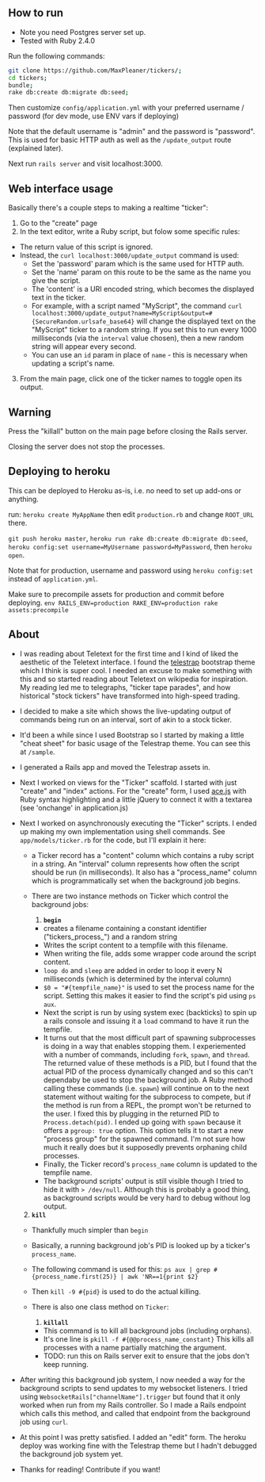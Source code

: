 ## How to run

- Note you need Postgres server set up.
- Tested with Ruby 2.4.0

Run the following commands:

```sh
git clone https://github.com/MaxPleaner/tickers/;
cd tickers;
bundle;
rake db:create db:migrate db:seed; 
```

Then customize `config/application.yml` with your preferred username / password (for dev mode, use ENV vars if deploying)

Note that the default username is "admin" and the password is "password". This is used for basic HTTP auth as well as the `/update_output` route (explained later). 

Next run `rails server` and visit localhost:3000. 

## Web interface usage

Basically there's a couple steps to making a realtime "ticker":

1. Go to the "create" page
2. In the text editor, write a Ruby script, but folow some specific rules:
  - The return value of this script is ignored.
  - Instead, the  `curl localhost:3000/update_output` command is used:
    - Set the 'password' param which is the same used for HTTP auth.
    - Set the 'name' param on this route to be the same as the name you give the script.
    - The 'content' is a URI encoded string, which becomes the displayed text in the ticker.
    - For example, with a script named "MyScript", the command `curl localhost:3000/update_output?name=MyScript&output=#{SecureRandom.urlsafe_base64}` will change the displayed text on the  "MyScript" ticker to a random string. If you set this to run every 1000 milliseconds (via the `interval` value chosen), then a new random string will appear every second. 
    - You can use an `id` param in place of `name` - this is necessary when updating a script's name.
3. From the main page, click one of the ticker names to toggle open its output.

## Warning

Press the "killall" button on the main page before closing the Rails server.

Closing the server does not stop the processes. 

## Deploying to heroku

This can be deployed to Heroku as-is, i.e. no need to set up
add-ons or anything.

run: `heroku create MyAppName` then edit `production.rb` and change `ROOT_URL` there. 

`git push heroku master`, `heroku run rake db:create db:migrate db:seed`, `heroku config:set username=MyUsername password=MyPassword`, then `heroku open`.

Note that for production, username and password using `heroku config:set` instead of `application.yml`. 

Make sure to precompile assets for production and commit before deploying. `env RAILS_ENV=production RAKE_ENV=production rake assets:precompile`

## About

- I was reading about Teletext for the first time and I kind of liked the aesthetic of the Teletext interface. I found the [telestrap](https://code.steadman.io/telestrap/) bootstrap theme which I think is super cool. I needed an excuse to make something with this and so started reading about Teletext on wikipedia for inspiration. My reading led me to telegraphs, "ticker tape parades", and how historical "stock tickers" have transformed into high-speed trading. 

- I decided to make a site which shows the live-updating output of commands being run on an interval, sort of akin to a stock ticker. 

- It'd been a while since I used Bootstrap so I started by making a little "cheat sheet" for basic usage of the Telestrap theme. You can see this at `/sample`.

- I generated a Rails app and moved the Telestrap assets in.

- Next I worked on views for the "Ticker" scaffold. I started with just "create" and "index" actions. For the "create" form, I used [ace.js](https://ace.c9.io/#nav=about) with Ruby syntax highlighting and a little jQuery to connect it with a textarea (see 'onchange' in application.js)

- Next I worked on asynchronously executing the "Ticker" scripts. I ended up making my own implementation using shell commands. See `app/models/ticker.rb` for the code, but I'll explain it here:

  - a Ticker record has a "content" column which contains a ruby script in a string. An "interval" column represents how often the script should be run (in milliseconds). It also has a "process_name" column which is programmatically set when the background job begins.

  - There are two instance methods on Ticker which control the background jobs:

    1. **`begin`**
      - creates a filename containing a constant identifier ("tickers_process_") and a random string
      - Writes the script content to a tempfile with this filename.
      - When writing the file, adds some wrapper code around
        the script content.
      - `loop do` and `sleep` are added in order to loop it every N milliseconds (which is determined by the interval column)
      - `$0 = "#{tempfile_name}"` is used to set the process name for the script. Setting this makes it easier to find the script's pid using `ps aux`.
      - Next the script is run by using system exec (backticks) to spin up a rails console and issuing it a `load` command to have it run the tempfile.
      - It turns out that the most difficult part of spawning subprocesses is doing in a way that enables stopping them. I experiemented with a number of commands, including `fork`, `spawn`, and `thread`. The returned value of these methods is a PID, but I found that the actual PID of the process dynamically changed and so this can't dependaby be used to stop the background job. A Ruby method calling these commands (i.e. `spawn`) will continue on to the next statement without waiting for the subprocess to compete, but if the method is run from a REPL, the prompt won't be returned to the user. I fixed this by plugging in the returned PID to `Process.detach(pid)`. I ended up going with `spawn` because it offers a `pgroup: true` option. This option tells it to start a new "process group" for the spawned command. I'm not sure how much it really does but it supposedly prevents orphaning child processes. 
      - Finally, the Ticker record's `process_name` column is updated to the tempfile name.
      - The background scripts' output is still visible though I tried to hide it with `> /dev/null`. Although this is probably a good thing, as background scripts would be very hard to debug without log output. 
  2. **`kill`**
    - Thankfully much simpler than `begin`
    - Basically, a running background job's PID is looked up by a ticker's `process_name`. 
    - The following command is used for this: `ps aux | grep #{process_name.first(25)} | awk 'NR==1{print $2}`
    - Then `kill -9 #{pid}` is used to do the actual killing.

  - There is also one class method on `Ticker`:
    1. **`killall`**
      - This command is to kill all background jobs (including orphans).
      - It's one line is `pkill -f #{@@process_name_constant}` This kills all processes with a name partially matching the argument. 
      - TODO: run this on Rails server exit to ensure that the jobs don't keep running. 

- After writing this background job system, I now needed a way for the background scripts to send updates to my websocket listeners. I tried using `WebsocketRails["channelName"].trigger` but found that it only worked when run from my Rails controller. So I made a Rails endpoint which calls this method, and called that endpoint from the background job using `curl`.

- At this point I was pretty satisfied. I added an "edit" form. The heroku deploy was working fine with the Telestrap theme but I hadn't debugged the background job system yet.

- Thanks for reading! Contribute if you want! 